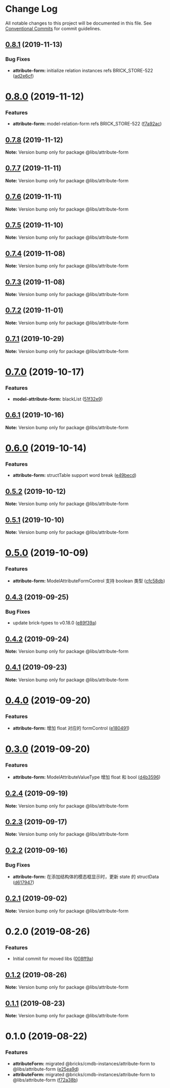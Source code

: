 # Change Log

All notable changes to this project will be documented in this file.
See [Conventional Commits](https://conventionalcommits.org) for commit guidelines.

## [0.8.1](https://git.easyops.local/anyclouds/next-libs/compare/@libs/attribute-form@0.8.0...@libs/attribute-form@0.8.1) (2019-11-13)

### Bug Fixes

- **attribute-form:** initialize relation instances refs BRICK_STORE-522 ([ad2e6cf](https://git.easyops.local/anyclouds/next-libs/commits/ad2e6cf))

# [0.8.0](https://git.easyops.local/anyclouds/next-libs/compare/@libs/attribute-form@0.7.8...@libs/attribute-form@0.8.0) (2019-11-12)

### Features

- **attribute-form:** model-relation-form refs BRICK_STORE-522 ([f7a92ac](https://git.easyops.local/anyclouds/next-libs/commits/f7a92ac))

## [0.7.8](https://git.easyops.local/anyclouds/next-libs/compare/@libs/attribute-form@0.7.7...@libs/attribute-form@0.7.8) (2019-11-12)

**Note:** Version bump only for package @libs/attribute-form

## [0.7.7](https://git.easyops.local/anyclouds/next-libs/compare/@libs/attribute-form@0.7.6...@libs/attribute-form@0.7.7) (2019-11-11)

**Note:** Version bump only for package @libs/attribute-form

## [0.7.6](https://git.easyops.local/anyclouds/next-libs/compare/@libs/attribute-form@0.7.5...@libs/attribute-form@0.7.6) (2019-11-11)

**Note:** Version bump only for package @libs/attribute-form

## [0.7.5](https://git.easyops.local/anyclouds/next-libs/compare/@libs/attribute-form@0.7.4...@libs/attribute-form@0.7.5) (2019-11-10)

**Note:** Version bump only for package @libs/attribute-form

## [0.7.4](https://git.easyops.local/anyclouds/next-libs/compare/@libs/attribute-form@0.7.3...@libs/attribute-form@0.7.4) (2019-11-08)

**Note:** Version bump only for package @libs/attribute-form

## [0.7.3](https://git.easyops.local/anyclouds/next-libs/compare/@libs/attribute-form@0.7.2...@libs/attribute-form@0.7.3) (2019-11-08)

**Note:** Version bump only for package @libs/attribute-form

## [0.7.2](https://git.easyops.local/anyclouds/next-libs/compare/@libs/attribute-form@0.7.1...@libs/attribute-form@0.7.2) (2019-11-01)

**Note:** Version bump only for package @libs/attribute-form

## [0.7.1](https://git.easyops.local/anyclouds/next-libs/compare/@libs/attribute-form@0.7.0...@libs/attribute-form@0.7.1) (2019-10-29)

**Note:** Version bump only for package @libs/attribute-form

# [0.7.0](https://git.easyops.local/anyclouds/next-libs/compare/@libs/attribute-form@0.6.1...@libs/attribute-form@0.7.0) (2019-10-17)

### Features

- **model-attribute-form:** blackList ([51f32e9](https://git.easyops.local/anyclouds/next-libs/commits/51f32e9))

## [0.6.1](https://git.easyops.local/anyclouds/next-libs/compare/@libs/attribute-form@0.6.0...@libs/attribute-form@0.6.1) (2019-10-16)

**Note:** Version bump only for package @libs/attribute-form

# [0.6.0](https://git.easyops.local/anyclouds/next-libs/compare/@libs/attribute-form@0.5.2...@libs/attribute-form@0.6.0) (2019-10-14)

### Features

- **attribute-form:** structTable support word break ([e49becd](https://git.easyops.local/anyclouds/next-libs/commits/e49becd))

## [0.5.2](https://git.easyops.local/anyclouds/next-libs/compare/@libs/attribute-form@0.5.1...@libs/attribute-form@0.5.2) (2019-10-12)

**Note:** Version bump only for package @libs/attribute-form

## [0.5.1](https://git.easyops.local/anyclouds/next-libs/compare/@libs/attribute-form@0.5.0...@libs/attribute-form@0.5.1) (2019-10-10)

**Note:** Version bump only for package @libs/attribute-form

# [0.5.0](https://git.easyops.local/anyclouds/next-libs/compare/@libs/attribute-form@0.4.3...@libs/attribute-form@0.5.0) (2019-10-09)

### Features

- **attribute-form:** ModelAttributeFormControl 支持 boolean 类型 ([cfc58db](https://git.easyops.local/anyclouds/next-libs/commits/cfc58db))

## [0.4.3](https://git.easyops.local/anyclouds/next-libs/compare/@libs/attribute-form@0.4.2...@libs/attribute-form@0.4.3) (2019-09-25)

### Bug Fixes

- update brick-types to v0.18.0 ([e89f39a](https://git.easyops.local/anyclouds/next-libs/commits/e89f39a))

## [0.4.2](https://git.easyops.local/anyclouds/next-libs/compare/@libs/attribute-form@0.4.1...@libs/attribute-form@0.4.2) (2019-09-24)

**Note:** Version bump only for package @libs/attribute-form

## [0.4.1](https://git.easyops.local/anyclouds/next-libs/compare/@libs/attribute-form@0.4.0...@libs/attribute-form@0.4.1) (2019-09-23)

**Note:** Version bump only for package @libs/attribute-form

# [0.4.0](https://git.easyops.local/anyclouds/next-libs/compare/@libs/attribute-form@0.3.0...@libs/attribute-form@0.4.0) (2019-09-20)

### Features

- **attribute-form:** 增加 float 对应的 formControl ([e180491](https://git.easyops.local/anyclouds/next-libs/commits/e180491))

# [0.3.0](https://git.easyops.local/anyclouds/next-libs/compare/@libs/attribute-form@0.2.4...@libs/attribute-form@0.3.0) (2019-09-20)

### Features

- **attribute-form:** ModelAttributeValueType 增加 float 和 bool ([d4b3596](https://git.easyops.local/anyclouds/next-libs/commits/d4b3596))

## [0.2.4](https://git.easyops.local/anyclouds/next-libs/compare/@libs/attribute-form@0.2.3...@libs/attribute-form@0.2.4) (2019-09-19)

**Note:** Version bump only for package @libs/attribute-form

## [0.2.3](https://git.easyops.local/anyclouds/next-libs/compare/@libs/attribute-form@0.2.2...@libs/attribute-form@0.2.3) (2019-09-17)

**Note:** Version bump only for package @libs/attribute-form

## [0.2.2](https://git.easyops.local/anyclouds/next-libs/compare/@libs/attribute-form@0.2.1...@libs/attribute-form@0.2.2) (2019-09-16)

### Bug Fixes

- **attribute-form:** 在添加结构体的模态框显示时，更新 state 的 structData ([d617947](https://git.easyops.local/anyclouds/next-libs/commits/d617947))

## [0.2.1](https://git.easyops.local/anyclouds/next-libs/compare/@libs/attribute-form@0.2.0...@libs/attribute-form@0.2.1) (2019-09-02)

**Note:** Version bump only for package @libs/attribute-form

# 0.2.0 (2019-08-26)

### Features

- Initial commit for moved libs ([008ff9a](https://git.easyops.local/anyclouds/brick-next/commits/008ff9a))

## [0.1.2](https://git.easyops.local/anyclouds/brick-next/compare/@libs/attribute-form@0.1.1...@libs/attribute-form@0.1.2) (2019-08-26)

**Note:** Version bump only for package @libs/attribute-form

## [0.1.1](https://git.easyops.local/anyclouds/brick-next/compare/@libs/attribute-form@0.1.0...@libs/attribute-form@0.1.1) (2019-08-23)

**Note:** Version bump only for package @libs/attribute-form

# 0.1.0 (2019-08-22)

### Features

- **attributeForm:** migrated @bricks/cmdb-instances/attribute-form to @libs/attribute-form ([e25ea9d](https://git.easyops.local/anyclouds/brick-next/commits/e25ea9d))
- **attributeForm:** migrated @bricks/cmdb-instances/attribute-form to @libs/attribute-form ([f72a38b](https://git.easyops.local/anyclouds/brick-next/commits/f72a38b))
